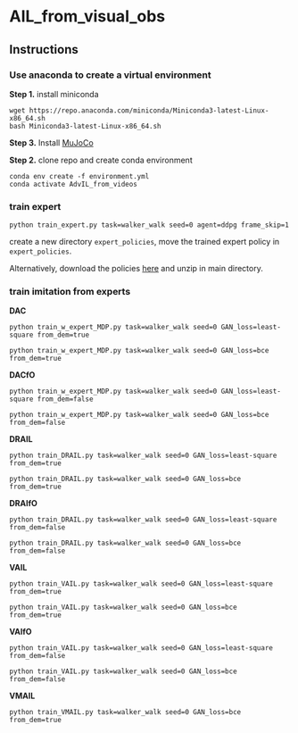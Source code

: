 # AIL_from_visual_obs

## Instructions

### Use anaconda to create a virtual environment

**Step 1.** install miniconda

```shell
wget https://repo.anaconda.com/miniconda/Miniconda3-latest-Linux-x86_64.sh
bash Miniconda3-latest-Linux-x86_64.sh
```

**Step 3.** Install [MuJoCo](https://github.com/deepmind/mujoco)

**Step 2.** clone repo and create conda environment

```shell
conda env create -f environment.yml
conda activate AdvIL_from_videos
```

### train expert

```shell
python train_expert.py task=walker_walk seed=0 agent=ddpg frame_skip=1
```
create a new directory `expert_policies`, move the trained expert policy in `expert_policies`.

Alternatively, download the policies [here](https://figshare.com/s/22de566de2229068fb75) and unzip in main directory.

### train imitation from experts

**DAC**
```shell
python train_w_expert_MDP.py task=walker_walk seed=0 GAN_loss=least-square from_dem=true
```
```shell
python train_w_expert_MDP.py task=walker_walk seed=0 GAN_loss=bce from_dem=true
```

**DACfO**
```shell
python train_w_expert_MDP.py task=walker_walk seed=0 GAN_loss=least-square from_dem=false
```
```shell
python train_w_expert_MDP.py task=walker_walk seed=0 GAN_loss=bce from_dem=false
```

**DRAIL**
```shell
python train_DRAIL.py task=walker_walk seed=0 GAN_loss=least-square from_dem=true
```
```shell
python train_DRAIL.py task=walker_walk seed=0 GAN_loss=bce from_dem=true
```

**DRAIfO**
```shell
python train_DRAIL.py task=walker_walk seed=0 GAN_loss=least-square from_dem=false
```
```shell
python train_DRAIL.py task=walker_walk seed=0 GAN_loss=bce from_dem=false
```

**VAIL**
```shell
python train_VAIL.py task=walker_walk seed=0 GAN_loss=least-square from_dem=true
```
```shell
python train_VAIL.py task=walker_walk seed=0 GAN_loss=bce from_dem=true
```

**VAIfO**
```shell
python train_VAIL.py task=walker_walk seed=0 GAN_loss=least-square from_dem=false
```
```shell
python train_VAIL.py task=walker_walk seed=0 GAN_loss=bce from_dem=false
```

**VMAIL**
```shell
python train_VMAIL.py task=walker_walk seed=0 GAN_loss=bce from_dem=true
```
